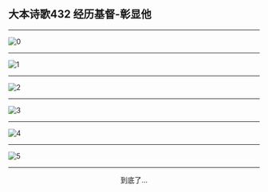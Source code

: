 
## 大本诗歌432 经历基督-彰显他
        
<div id="aplayer0"></div>

---

<img alt="0" data-original="/data/d0432/0.png">

---

<img alt="1" data-original="/data/d0432/1.png">

---

<img alt="2" data-original="/data/d0432/2.png">

---

<img alt="3" data-original="/data/d0432/3.png">

---

<img alt="4" data-original="/data/d0432/4.png">

---

<img alt="5" data-original="/data/d0432/5.png">

---

<p style="text-align: center">到底了...</p>

<script src="/js/dist-view.js"></script>

<script>
MAIN.id = 'd0432';
        
const ap0 = new APlayer({
    container: document.getElementById('aplayer0'),
    volume: 1,
    loop: 'none',
    preload: 'none',
    audio: [{
        name: '大本诗歌432.mp3',
        artist: '大本诗歌',
        url: 'https://res.wx.qq.com/voice/getvoice?mediaid=MzI0NTk3MDM5M18yMjQ3NDkyNzg0',
        cover: '/favicon'
    }]
});
</script>
